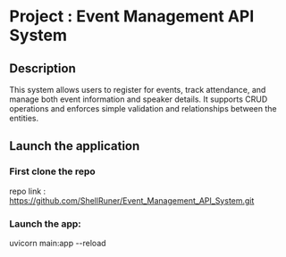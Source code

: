 # Project : Event Management API System

## Description

This system allows users to register for events, track attendance, and manage both event information and speaker details. It supports CRUD operations and enforces simple validation and relationships between the entities.

## Launch the application

### First clone the repo
repo link : https://github.com/ShellRuner/Event_Management_API_System.git

### Launch the app:

uvicorn main:app --reload
